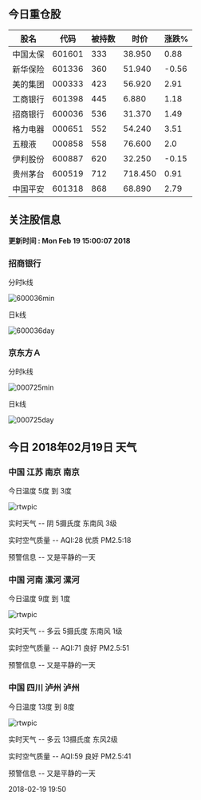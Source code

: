 
## 今日重仓股 

|股名|代码|被持数|时价|涨跌%|
|---|---|---|---|---|
|中国太保|601601|333|38.950|0.88|
|新华保险|601336|360|51.940|-0.56|
|美的集团|000333|423|56.920|2.91|
|工商银行|601398|445|6.880|1.18|
|招商银行|600036|536|31.370|1.49|
|格力电器|000651|552|54.240|3.51|
|五粮液|000858|558|76.600|2.0|
|伊利股份|600887|620|32.250|-0.15|
|贵州茅台|600519|712|718.450|0.91|
|中国平安|601318|868|68.890|2.79|

## 关注股信息
**更新时间 : Mon Feb 19 15:00:07 2018**
### 招商银行 
分时k线

![600036min](http://image.sinajs.cn/newchart/min/n/sh600036.gif)

日k线

![600036day](http://image.sinajs.cn/newchart/daily/n/sh600036.gif)

### 京东方Ａ 
分时k线

![000725min](http://image.sinajs.cn/newchart/min/n/sz000725.gif)

日k线

![000725day](http://image.sinajs.cn/newchart/daily/n/sz000725.gif)
## 今日 2018年02月19日 天气
### 中国 江苏 南京 南京

今日温度 5度 到 3度

![rtwpic](http://app1.showapi.com/weather/icon/night/02.png)

实时天气 -- 阴 5摄氏度 东南风 3级

实时空气质量 -- AQI:28 优质 PM2.5:18

预警信息 -- 又是平静的一天
    
### 中国 河南 漯河 漯河

今日温度 9度 到 1度

![rtwpic](http://app1.showapi.com/weather/icon/night/01.png)

实时天气 -- 多云 5摄氏度 东南风 1级

实时空气质量 -- AQI:71 良好 PM2.5:51

预警信息 -- 又是平静的一天
    
### 中国 四川 泸州 泸州

今日温度 13度 到 8度

![rtwpic](http://app1.showapi.com/weather/icon/night/01.png)

实时天气 -- 多云 13摄氏度 东风2级

实时空气质量 -- AQI:59 良好 PM2.5:41

预警信息 -- 又是平静的一天
    
2018-02-19 19:50